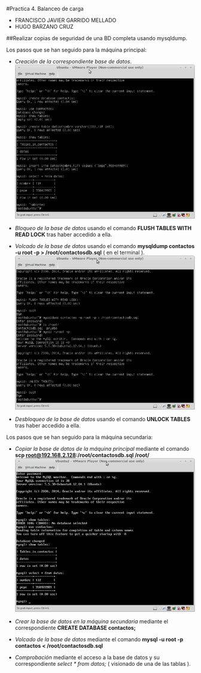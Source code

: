 #Practica 4. Balanceo de carga
- FRANCISCO JAVIER GARRIDO MELLADO 
- HUGO BARZANO CRUZ

##Realizar copias de seguridad de una BD completa usando mysqldump.

Los pasos que se han seguido para la máquina principal:

- *Creación de la correspondiente base de datos*.
![img](https://github.com/javiergarridomellado/SWAP2015/blob/master/practica5/create_database.png)
- *Bloqueo de la base de datos* usando el comando **FLUSH TABLES WITH READ LOCK** tras haber accedido a ella.

- *Volcado de la base de datos* usando el comando **mysqldump contactos -u root -p > /root/contactosdb.sql** ( en el terminal ).
![img](https://github.com/javiergarridomellado/SWAP2015/blob/master/practica5/copia_bd.png)
- *Desbloqueo de la base de datos* usando el comando **UNLOCK TABLES** tras haber accedido a ella.


Los pasos que se han seguido para la máquina secundaria:

- *Copiar la base de datos de la máquina principal* mediante el comando **scp root@192.168.2.128:/root/contactosdb.sql /root/**
![img](https://github.com/javiergarridomellado/SWAP2015/blob/master/practica5/copiabd_en_maqsecundaria.png)
- *Crear la base de datos en la máquina secundaria* mediante el correspondiente **CREATE DATABASE contactos;**

- *Volcado de la base de datos* mediante el comando **mysql -u root -p contactos < /root/contactosdb.sql**

- *Comprobación* mediante el acceso a la base de datos y su correspondiente *select * from datos;* ( visionado de una de las tablas ).





